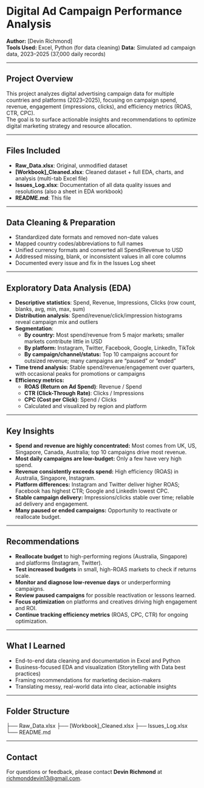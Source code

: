 # Digital Ad Campaign Performance Analysis

**Author:** [Devin Richmond]  
**Tools Used:** Excel, Python (for data cleaning) 
**Data:** Simulated ad campaign data, 2023–2025 (37,000 daily records)

---

## Project Overview

This project analyzes digital advertising campaign data for multiple countries and platforms (2023–2025), focusing on campaign spend, revenue, engagement (impressions, clicks), and efficiency metrics (ROAS, CTR, CPC).  
The goal is to surface actionable insights and recommendations to optimize digital marketing strategy and resource allocation.

---

## Files Included

- **Raw_Data.xlsx**: Original, unmodified dataset  
- **[Workbook]_Cleaned.xlsx**: Cleaned dataset + full EDA, charts, and analysis (multi-tab Excel file)  
- **Issues_Log.xlsx**: Documentation of all data quality issues and resolutions (also a sheet in EDA workbook)  
- **README.md**: This file

---

## Data Cleaning & Preparation

- Standardized date formats and removed non-date values  
- Mapped country codes/abbreviations to full names  
- Unified currency formats and converted all Spend/Revenue to USD  
- Addressed missing, blank, or inconsistent values in all core columns  
- Documented every issue and fix in the Issues Log sheet

---

## Exploratory Data Analysis (EDA)

- **Descriptive statistics**: Spend, Revenue, Impressions, Clicks (row count, blanks, avg, min, max, sum)
- **Distribution analysis**: Spend/revenue/click/impression histograms reveal campaign mix and outliers
- **Segmentation**:  
    - **By country:** Most spend/revenue from 5 major markets; smaller markets contribute little in USD
    - **By platform:** Instagram, Twitter, Facebook, Google, LinkedIn, TikTok
    - **By campaign/channel/status:** Top 10 campaigns account for outsized revenue; many campaigns are “paused” or “ended”
- **Time trend analysis:** Stable spend/revenue/engagement over quarters, with occasional peaks for promotions or campaigns
- **Efficiency metrics:**  
    - **ROAS (Return on Ad Spend)**: Revenue / Spend  
    - **CTR (Click-Through Rate)**: Clicks / Impressions  
    - **CPC (Cost per Click)**: Spend / Clicks  
    - Calculated and visualized by region and platform

---

## Key Insights

- **Spend and revenue are highly concentrated:** Most comes from UK, US, Singapore, Canada, Australia; top 10 campaigns drive most revenue.
- **Most daily campaigns are low-budget:** Only a few have very high spend.
- **Revenue consistently exceeds spend:** High efficiency (ROAS) in Australia, Singapore, Instagram.
- **Platform differences:** Instagram and Twitter deliver higher ROAS; Facebook has highest CTR; Google and LinkedIn lowest CPC.
- **Stable campaign delivery:** Impressions/clicks stable over time; reliable ad delivery and engagement.
- **Many paused or ended campaigns:** Opportunity to reactivate or reallocate budget.

---

## Recommendations

- **Reallocate budget** to high-performing regions (Australia, Singapore) and platforms (Instagram, Twitter).
- **Test increased budgets** in small, high-ROAS markets to check if returns scale.
- **Monitor and diagnose low-revenue days** or underperforming campaigns.
- **Review paused campaigns** for possible reactivation or lessons learned.
- **Focus optimization** on platforms and creatives driving high engagement and ROI.
- **Continue tracking efficiency metrics** (ROAS, CPC, CTR) for ongoing optimization.

---

## What I Learned

- End-to-end data cleaning and documentation in Excel and Python  
- Business-focused EDA and visualization (Storytelling with Data best practices)  
- Framing recommendations for marketing decision-makers  
- Translating messy, real-world data into clear, actionable insights

---

## Folder Structure

├── Raw_Data.xlsx
├── [Workbook]_Cleaned.xlsx
├── Issues_Log.xlsx
└── README.md

---

## Contact

For questions or feedback, please contact **Devin Richmond** at richmonddevin13@gmail.com.
